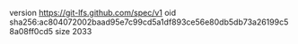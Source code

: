 version https://git-lfs.github.com/spec/v1
oid sha256:ac804072002baad95e7c99cd5a1df893ce56e80db5db73a26199c58a08ff0cd5
size 2033
